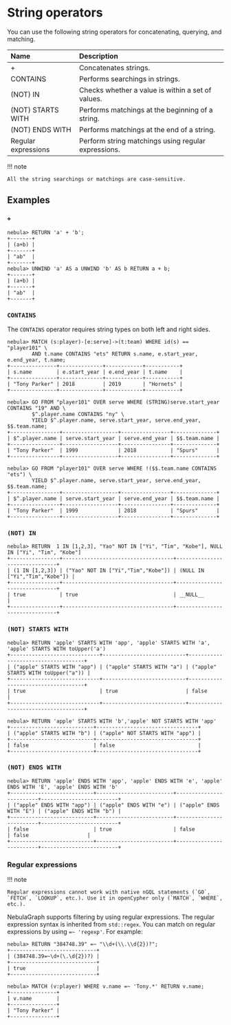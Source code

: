 # String operators

You can use the following string operators for concatenating, querying, and matching.

| Name     | Description          |
|:-----    | :------------------ |
| + | Concatenates strings. |
| CONTAINS | Performs searchings in strings. |
| (NOT) IN | Checks whether a value is within a set of values. |
| (NOT) STARTS WITH | Performs matchings at the beginning of a string. |
| (NOT) ENDS WITH | Performs matchings at the end of a string. |
| Regular expressions | Perform string matchings using regular expressions. |

!!! note

    All the string searchings or matchings are case-sensitive.

## Examples

### `+`

```ngql
nebula> RETURN 'a' + 'b';
+-------+
| (a+b) |
+-------+
| "ab"  |
+-------+
nebula> UNWIND 'a' AS a UNWIND 'b' AS b RETURN a + b;
+-------+
| (a+b) |
+-------+
| "ab"  |
+-------+
```

### `CONTAINS`

The `CONTAINS` operator requires string types on both left and right sides.

```ngql
nebula> MATCH (s:player)-[e:serve]->(t:team) WHERE id(s) == "player101" \
        AND t.name CONTAINS "ets" RETURN s.name, e.start_year, e.end_year, t.name;
+---------------+--------------+------------+-----------+
| s.name        | e.start_year | e.end_year | t.name    |
+---------------+--------------+------------+-----------+
| "Tony Parker" | 2018         | 2019       | "Hornets" |
+---------------+--------------+------------+-----------+

nebula> GO FROM "player101" OVER serve WHERE (STRING)serve.start_year CONTAINS "19" AND \
        $^.player.name CONTAINS "ny" \
        YIELD $^.player.name, serve.start_year, serve.end_year, $$.team.name;
+----------------+------------------+----------------+--------------+
| $^.player.name | serve.start_year | serve.end_year | $$.team.name |
+----------------+------------------+----------------+--------------+
| "Tony Parker"  | 1999             | 2018           | "Spurs"      |
+----------------+------------------+----------------+--------------+

nebula> GO FROM "player101" OVER serve WHERE !($$.team.name CONTAINS "ets") \
        YIELD $^.player.name, serve.start_year, serve.end_year, $$.team.name;
+----------------+------------------+----------------+--------------+
| $^.player.name | serve.start_year | serve.end_year | $$.team.name |
+----------------+------------------+----------------+--------------+
| "Tony Parker"  | 1999             | 2018           | "Spurs"      |
+----------------+------------------+----------------+--------------+
```

### `(NOT) IN`

```ngql
nebula> RETURN  1 IN [1,2,3], "Yao" NOT IN ["Yi", "Tim", "Kobe"], NULL IN ["Yi", "Tim", "Kobe"]
+----------------+------------------------------------+-------------------------------+
| (1 IN [1,2,3]) | ("Yao" NOT IN ["Yi","Tim","Kobe"]) | (NULL IN ["Yi","Tim","Kobe"]) |
+----------------+------------------------------------+-------------------------------+
| true           | true                               | __NULL__                      |
+----------------+------------------------------------+-------------------------------+
```

### `(NOT) STARTS WITH`

```ngql
nebula> RETURN 'apple' STARTS WITH 'app', 'apple' STARTS WITH 'a', 'apple' STARTS WITH toUpper('a')
+-----------------------------+---------------------------+------------------------------------+
| ("apple" STARTS WITH "app") | ("apple" STARTS WITH "a") | ("apple" STARTS WITH toUpper("a")) |
+-----------------------------+---------------------------+------------------------------------+
| true                        | true                      | false                              |
+-----------------------------+---------------------------+------------------------------------+

nebula> RETURN 'apple' STARTS WITH 'b','apple' NOT STARTS WITH 'app'
+---------------------------+---------------------------------+
| ("apple" STARTS WITH "b") | ("apple" NOT STARTS WITH "app") |
+---------------------------+---------------------------------+
| false                     | false                           |
+---------------------------+---------------------------------+
```

### `(NOT) ENDS WITH`

```ngql
nebula> RETURN 'apple' ENDS WITH 'app', 'apple' ENDS WITH 'e', 'apple' ENDS WITH 'E', 'apple' ENDS WITH 'b'
+---------------------------+-------------------------+-------------------------+-------------------------+
| ("apple" ENDS WITH "app") | ("apple" ENDS WITH "e") | ("apple" ENDS WITH "E") | ("apple" ENDS WITH "b") |
+---------------------------+-------------------------+-------------------------+-------------------------+
| false                     | true                    | false                   | false                   |
+---------------------------+-------------------------+-------------------------+-------------------------+
```

### Regular expressions

!!! note

    Regular expressions cannot work with native nGQL statements (`GO`, `FETCH`, `LOOKUP`, etc.). Use it in openCypher only (`MATCH`, `WHERE`, etc.).

NebulaGraph supports filtering by using regular expressions. The regular expression syntax is inherited from `std::regex`. You can match on regular expressions by using `=~ 'regexp'`. For example:

```ngql
nebula> RETURN "384748.39" =~ "\\d+(\\.\\d{2})?";
+----------------------------+
| (384748.39=~\d+(\.\d{2})?) |
+----------------------------+
| true                       |
+----------------------------+

nebula> MATCH (v:player) WHERE v.name =~ 'Tony.*' RETURN v.name;
+---------------+
| v.name        |
+---------------+
| "Tony Parker" |
+---------------+
```
